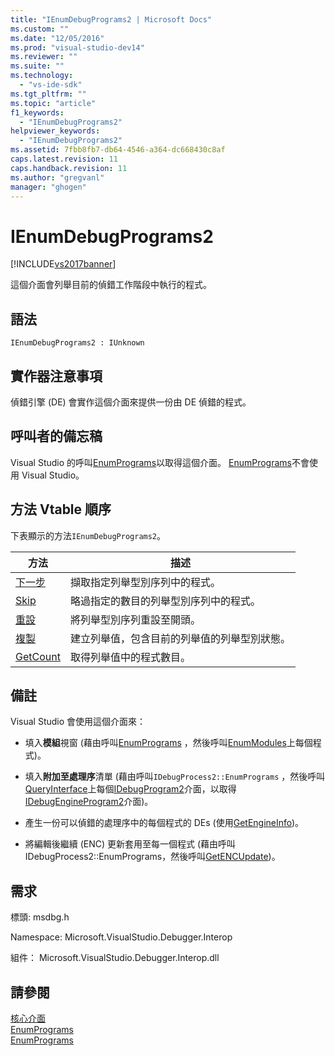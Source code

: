 ```yaml
---
title: "IEnumDebugPrograms2 | Microsoft Docs"
ms.custom: ""
ms.date: "12/05/2016"
ms.prod: "visual-studio-dev14"
ms.reviewer: ""
ms.suite: ""
ms.technology: 
  - "vs-ide-sdk"
ms.tgt_pltfrm: ""
ms.topic: "article"
f1_keywords: 
  - "IEnumDebugPrograms2"
helpviewer_keywords: 
  - "IEnumDebugPrograms2"
ms.assetid: 7fbb8fb7-db64-4546-a364-dc668430c8af
caps.latest.revision: 11
caps.handback.revision: 11
ms.author: "gregvanl"
manager: "ghogen"
---
```

# IEnumDebugPrograms2
[!INCLUDE[vs2017banner](../../../code-quality/includes/vs2017banner.md)]

這個介面會列舉目前的偵錯工作階段中執行的程式。  
  
## 語法  
  
```  
IEnumDebugPrograms2 : IUnknown  
```  
  
## 實作器注意事項  
 偵錯引擎 \(DE\) 會實作這個介面來提供一份由 DE 偵錯的程式。  
  
## 呼叫者的備忘稿  
 Visual Studio 的呼叫[EnumPrograms](../../../extensibility/debugger/reference/idebugprocess2-enumprograms.md)以取得這個介面。  [EnumPrograms](../../../extensibility/debugger/reference/idebugengine2-enumprograms.md)不會使用 Visual Studio。  
  
## 方法 Vtable 順序  
 下表顯示的方法`IEnumDebugPrograms2`。  
  
|方法|描述|  
|--------|--------|  
|[下一步](../Topic/IEnumDebugPrograms2::Next.md)|擷取指定列舉型別序列中的程式。|  
|[Skip](../../../extensibility/debugger/reference/ienumdebugprograms2-skip.md)|略過指定的數目的列舉型別序列中的程式。|  
|[重設](../../../extensibility/debugger/reference/ienumdebugprograms2-reset.md)|將列舉型別序列重設至開頭。|  
|[複製](../Topic/IEnumDebugPrograms2::Clone.md)|建立列舉值，包含目前的列舉值的列舉型別狀態。|  
|[GetCount](../Topic/IEnumDebugPrograms2::GetCount.md)|取得列舉值中的程式數目。|  
  
## 備註  
 Visual Studio 會使用這個介面來：  
  
-   填入**模組**視窗 \(藉由呼叫[EnumPrograms](../../../extensibility/debugger/reference/idebugprocess2-enumprograms.md) ，然後呼叫[EnumModules](../../../extensibility/debugger/reference/idebugprogram2-enummodules.md)上每個程式\)。  
  
-   填入**附加至處理序**清單 \(藉由呼叫`IDebugProcess2::EnumPrograms` ，然後呼叫[QueryInterface](/visual-cpp/atl/queryinterface)上每個[IDebugProgram2](../../../extensibility/debugger/reference/idebugprogram2.md)介面，以取得[IDebugEngineProgram2](../../../extensibility/debugger/reference/idebugengineprogram2.md)介面\)。  
  
-   產生一份可以偵錯的處理序中的每個程式的 DEs \(使用[GetEngineInfo](../../../extensibility/debugger/reference/idebugprogram2-getengineinfo.md)\)。  
  
-   將編輯後繼續 \(ENC\) 更新套用至每一個程式 \(藉由呼叫 IDebugProcess2::EnumPrograms，然後呼叫[GetENCUpdate](../../../extensibility/debugger/reference/idebugprogram2-getencupdate.md)\)。  
  
## 需求  
 標頭: msdbg.h  
  
 Namespace: Microsoft.VisualStudio.Debugger.Interop  
  
 組件： Microsoft.VisualStudio.Debugger.Interop.dll  
  
## 請參閱  
 [核心介面](../../../extensibility/debugger/reference/core-interfaces.md)   
 [EnumPrograms](../../../extensibility/debugger/reference/idebugengine2-enumprograms.md)   
 [EnumPrograms](../../../extensibility/debugger/reference/idebugprocess2-enumprograms.md)